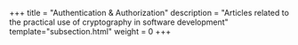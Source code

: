 +++
title = "Authentication & Authorization" 
description = "Articles related to the practical use of cryptography in software development"
template="subsection.html"
weight = 0
+++